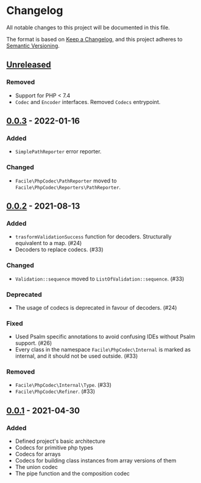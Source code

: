 # Changelog
All notable changes to this project will be documented in this file.

The format is based on [Keep a Changelog](https://keepachangelog.com/en/1.0.0/),
and this project adheres to [Semantic Versioning](https://semver.org/spec/v2.0.0.html).

## [Unreleased]
### Removed
- Support for PHP < 7.4
- `Codec` and `Encoder` interfaces. Removed `Codecs` entrypoint.

## [0.0.3] - 2022-01-16
### Added
- `SimplePathReporter` error reporter.
### Changed
- `Facile\PhpCodec\PathReporter` moved to `Facile\PhpCodec\Reporters\PathReporter`.

## [0.0.2] - 2021-08-13
### Added
- `trasformValidationSuccess` function for decoders. Structurally equivalent to a map. (#24)
- Decoders to replace codecs. (#33)
### Changed
- `Validation::sequence` moved to `ListOfValidation::sequence`. (#33)
### Deprecated
- The usage of codecs is deprecated in favour of decoders. (#24)
### Fixed
- Used Psalm specific annotations to avoid confusing IDEs without Psalm support. (#26)
- Every class in the namespace `Facile\PhpCodec\Internal` is marked as internal, and it should not be used outside. (#33)
### Removed
- `Facile\PhpCodec\Internal\Type`. (#33)
- `Facile\PhpCodec\Refiner`. (#33)

## [0.0.1] - 2021-04-30 
### Added
- Defined project's basic architecture
- Codecs for primitive php types
- Codecs for arrays
- Codecs for building class instances from array versions of them
- The union codec
- The pipe function and the composition codec

[Unreleased]: https://github.com/facile-it/php-codec/compare/0.0.3...HEAD
[0.0.3]: https://github.com/facile-it/php-codec/compare/0.0.2...0.0.3
[0.0.2]: https://github.com/facile-it/php-codec/compare/0.0.1...0.0.2
[0.0.1]: https://github.com/facile-it/php-codec/releases/tag/0.0.1
